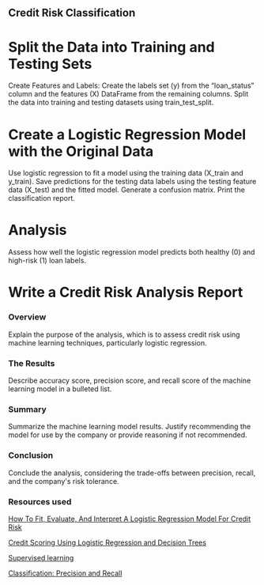 ## Credit Risk Classification

# Split the Data into Training and Testing Sets
Create Features and Labels: Create the labels set (y) from the “loan_status” column and the features (X) DataFrame from the remaining columns.
Split the data into training and testing datasets using train_test_split.

# Create a Logistic Regression Model with the Original Data
Use logistic regression to fit a model using the training data (X_train and y_train).
Save predictions for the testing data labels using the testing feature data (X_test) and the fitted model.
Generate a confusion matrix.
Print the classification report.

# Analysis
Assess how well the logistic regression model predicts both healthy (0) and high-risk (1) loan labels.

# Write a Credit Risk Analysis Report

### Overview
Explain the purpose of the analysis, which is to assess credit risk using machine learning techniques, particularly logistic regression.

### The Results
Describe accuracy score, precision score, and recall score of the machine learning model in a bulleted list.

### Summary
Summarize the machine learning model results. Justify recommending the model for use by the company or provide reasoning if not recommended.

### Conclusion
Conclude the analysis, considering the trade-offs between precision, recall, and the company's risk tolerance.

### Resources used 

[How To Fit, Evaluate, And Interpret A Logistic Regression Model For Credit Risk](https://fastercapital.com/topics/how-to-fit,-evaluate,-and-interpret-a-logistic-regression-model-for-credit-risk.html)

[Credit Scoring Using Logistic Regression and Decision Trees](https://www.mathworks.com/help/risk/creditscorecard-compare-logistic-regression-decision-trees.html)

[Supervised learning](https://scikit-learn.org/stable/tutorial/statistical_inference/supervised_learning.html)

[Classification: Precision and Recall](https://developers.google.com/machine-learning/crash-course/classification/precision-and-recall)
